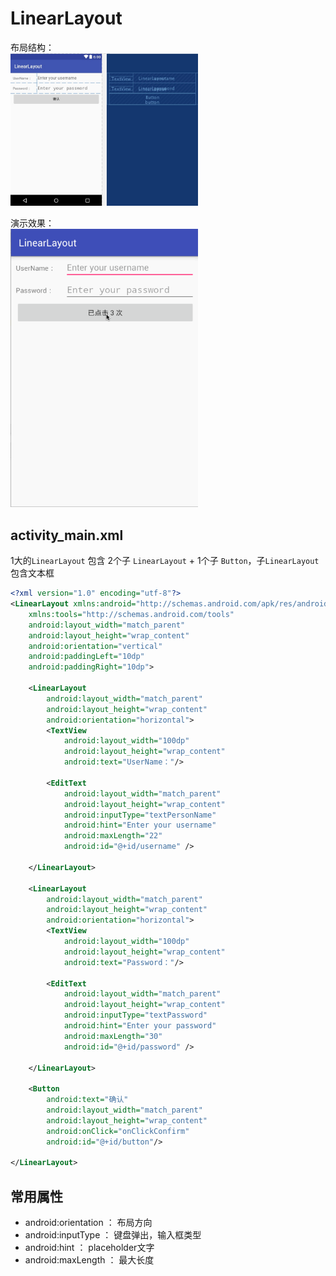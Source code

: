 # LinearLayout

布局结构：   
<img src="./image/linearlayout.png" width="300">

演示效果：   
<img src="./image/01.gif" width="300">

## activity_main.xml

1大的`LinearLayout` 包含 2个子 `LinearLayout` + 1个子 `Button`，子`LinearLayout`包含文本框

```xml
<?xml version="1.0" encoding="utf-8"?>
<LinearLayout xmlns:android="http://schemas.android.com/apk/res/android"
    xmlns:tools="http://schemas.android.com/tools"
    android:layout_width="match_parent"
    android:layout_height="wrap_content"
    android:orientation="vertical" 
    android:paddingLeft="10dp"
    android:paddingRight="10dp">

    <LinearLayout
        android:layout_width="match_parent"
        android:layout_height="wrap_content"
        android:orientation="horizontal">
        <TextView
            android:layout_width="100dp"
            android:layout_height="wrap_content"
            android:text="UserName："/>

        <EditText
            android:layout_width="match_parent"
            android:layout_height="wrap_content"
            android:inputType="textPersonName"
            android:hint="Enter your username"
            android:maxLength="22"
            android:id="@+id/username" />

    </LinearLayout>

    <LinearLayout
        android:layout_width="match_parent"
        android:layout_height="wrap_content"
        android:orientation="horizontal">
        <TextView
            android:layout_width="100dp"
            android:layout_height="wrap_content"
            android:text="Password："/>

        <EditText
            android:layout_width="match_parent"
            android:layout_height="wrap_content"
            android:inputType="textPassword"
            android:hint="Enter your password"
            android:maxLength="30"
            android:id="@+id/password" />

    </LinearLayout>

    <Button
        android:text="确认"
        android:layout_width="match_parent"
        android:layout_height="wrap_content"
        android:onClick="onClickConfirm"
        android:id="@+id/button"/>

</LinearLayout>
```

## 常用属性

- android:orientation ： 布局方向
- android:inputType ： 键盘弹出，输入框类型
- android:hint ： placeholder文字
- android:maxLength ： 最大长度